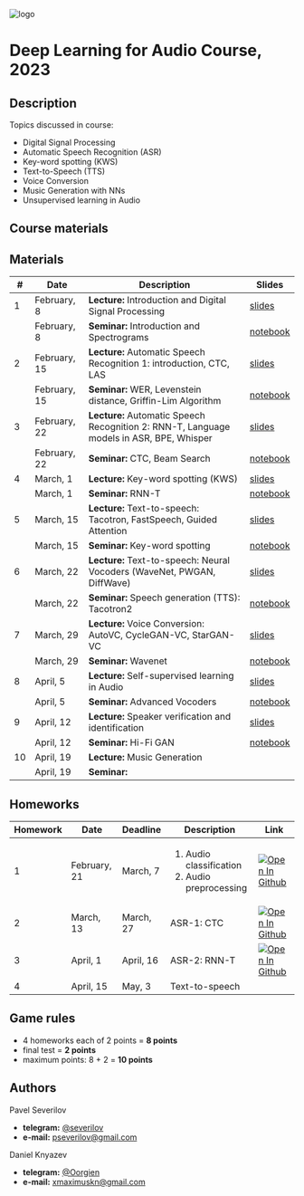 ![logo](./logo.png)
# Deep Learning for Audio Course, 2023

## Description
Topics discussed in course:
- Digital Signal Processing
- Automatic Speech Recognition (ASR)
- Key-word spotting (KWS)
- Text-to-Speech (TTS)
- Voice Conversion
- Music Generation with NNs
- Unsupervised learning in Audio

## Course materials
## Materials

| # | Date | Description | Slides |
|---------|------|-------------|---------|
| 1 | February, 8 | <b>Lecture:</b> Introduction and Digital Signal Processing | [slides](lectures/lecture01_DLAudio2023.pdf) |
|  | February, 8 | <b>Seminar:</b> Introduction and Spectrograms | [notebook](seminars/seminar01/seminar1.ipynb) |
| 2 | February, 15 | <b>Lecture:</b> Automatic Speech Recognition 1: introduction, CTC, LAS | [slides](lectures/lecture02_DLAudio2023.pdf) |
|  | February, 15 | <b>Seminar:</b> WER, Levenstein distance, Griffin-Lim Algorithm | [notebook](seminars/seminar02/seminar2.ipynb) |
| 3 | February, 22 | <b>Lecture:</b> Automatic Speech Recognition 2: RNN-T, Language models in ASR, BPE, Whisper | [slides](lectures/lecture03_DLAudio2023.pdf) |
|  | February, 22 | <b>Seminar:</b> CTC, Beam Search | [notebook](seminars/seminar03/seminar3.ipynb) |
| 4 | March, 1 | <b>Lecture:</b> Key-word spotting (KWS) | [slides](lectures/lecture04_DLAudio2023.pdf) |
|  | March, 1 | <b>Seminar:</b> RNN-T | [notebook](seminars/seminar04/seminar4.ipynb) |
| 5 | March, 15 | <b>Lecture:</b> Text-to-speech: Tacotron, FastSpeech, Guided Attention | [slides](lectures/lecture05_DLAudio2023.pdf) |
|  | March, 15 | <b>Seminar:</b> Key-word spotting| [notebook](seminars/seminar05/seminar5.ipynb) |
| 6 | March, 22 | <b>Lecture:</b>  Text-to-speech: Neural Vocoders (WaveNet, PWGAN, DiffWave) | [slides](lectures/lecture06_DLAudio2023.pdf) |
|  | March, 22 | <b>Seminar:</b> Speech generation (TTS): Tacotron2 | [notebook](seminars/seminar06/seminar6.ipynb) |
| 7 | March, 29 | <b>Lecture:</b>  Voice Conversion: AutoVC, CycleGAN-VC, StarGAN-VC | [slides](lectures/lecture07_DLAudio2023.pdf) |
|  | March, 29 | <b>Seminar:</b> Wavenet | [notebook](seminars/seminar07/seminar7.ipynb) |
| 8 | April, 5 | <b>Lecture:</b> Self-supervised learning in Audio | [slides](lectures/lecture08_DLAudio2023.pdf) |
|  | April, 5 | <b>Seminar:</b> Advanced Vocoders | [notebook](seminars/seminar08/seminar8.ipynb) |
| 9 | April, 12 | <b>Lecture:</b> Speaker verification and identification | [slides](lectures/lecture09_DLAudio2023.pdf) |
|  | April, 12 | <b>Seminar:</b> Hi-Fi GAN | [notebook](seminars/seminar09/seminar9.ipynb) |
| 10 | April, 19 | <b>Lecture:</b> Music Generation |  |
|  | April, 19 | <b>Seminar:</b> |  |


## Homeworks
| Homework | Date | Deadline | Description | Link |
|---------|------|-------------|--------|-------|
| 1 | February, 21 | March, 7 | <ol><li>Audio classification</li><li>Audio preprocessing</li></ol> | [![Open In Github](https://img.shields.io/static/v1.svg?logo=github&label=Repo&message=Open%20in%20Github&color=lightgrey)](homework/hw1/) |
| 2 | March, 13 | March, 27 | ASR-1: CTC |[![Open In Github](https://img.shields.io/static/v1.svg?logo=github&label=Repo&message=Open%20in%20Github&color=lightgrey)](homework/hw2/)  |
| 3 | April, 1 | April, 16 | ASR-2: RNN-T | [![Open In Github](https://img.shields.io/static/v1.svg?logo=github&label=Repo&message=Open%20in%20Github&color=lightgrey)](homework/hw3/) |
| 4 | April, 15 | May, 3 | Text-to-speech | |

## Game rules
- 4 homeworks each of 2 points = **8 points**
- final test = **2 points**
- maximum points: 8 + 2 = **10 points**

## Authors

Pavel Severilov
- **telegram:** [@severilov](https://t.me/severilov)
- **e-mail:** pseverilov@gmail.com

Daniel Knyazev
- **telegram:** [@Oorgien](https://t.me/Oorgien)
- **e-mail:** xmaximuskn@gmail.com
